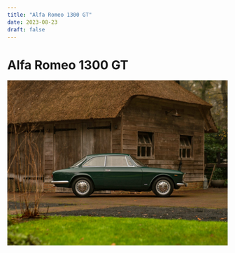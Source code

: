 ```yaml
---
title: "Alfa Romeo 1300 GT"
date: 2023-08-23
draft: false
---
```


# Alfa Romeo 1300 GT

![](34185703-1-1440x1080.jpg)
